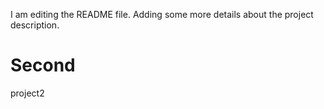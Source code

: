 I am editing the README file. Adding some more details about the project description.
# Second
project2
